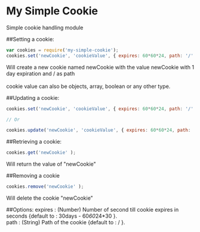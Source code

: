 My Simple Cookie
================

Simple cookie handling module<br>

##Setting a cookie:
```javascript
var cookies = require('my-simple-cookie');
cookies.set('newCookie', 'cookieValue', { expires: 60*60*24, path: '/' } );

```
Will create a new cookie named newCookie with the value newCookie with 1 day expiration and / as path<br><br>
cookie value can also be objects, array, boolean or any other type.


##Updating a cookie:
```javascript
cookies.set('newCookie', 'cookieValue', { expires: 60*60*24, path: '/' } );

// Or

cookies.update('newCookie', 'cookieValue', { expires: 60*60*24, path: '/' } );
```

##Retrieving a cookie:
```javascript
cookies.get('newCookie' );
```
Will return the value of "newCookie" <br>

##Removing a cookie
```javascript
cookies.remove('newCookie' );
```
Will delete the cookie "newCookie" <br>


##Options:
expires : (Number) Number of second till cookie expires in seconds {default to : 30days - 60*60*24*30 }.<br>
path : (String) Path of the cookie {default to : / }.<br>
 


